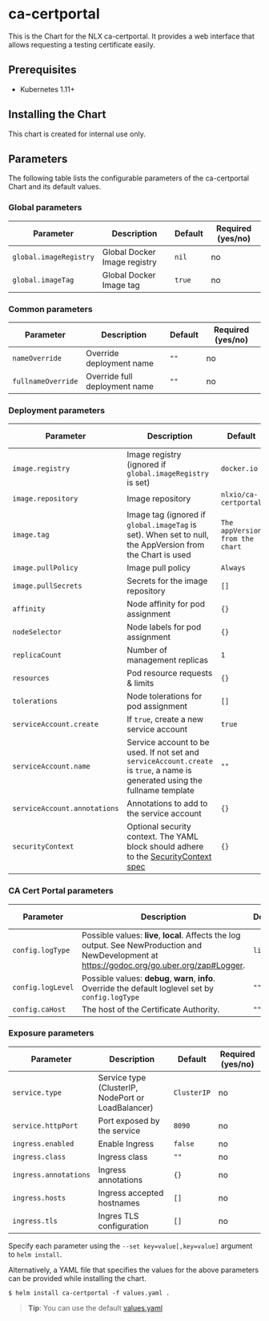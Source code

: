 # ca-certportal

This is the Chart for the NLX ca-certportal. It provides a
web interface that allows requesting a testing certificate easily.

## Prerequisites

- Kubernetes 1.11+

## Installing the Chart

This chart is created for internal use only.

## Parameters

The following table lists the configurable parameters of the ca-certportal Chart and its default values.

### Global parameters

| Parameter | Description | Default | Required (yes/no) |
| --------- | ----------- | ------- | -------- |
| `global.imageRegistry` | Global Docker Image registry | `nil` | no |
| `global.imageTag` | Global Docker Image tag | `true` | no |

### Common parameters

| Parameter | Description | Default | Required (yes/no) |
| --------- | ----------- | ------- | -------- |
| `nameOverride` | Override deployment name | `""` | no |
| `fullnameOverride` | Override full deployment name | `""` | no |

### Deployment parameters

| Parameter | Description | Default                         | Required (yes/no) |
| --------- | ----------- |---------------------------------| -------- |
| `image.registry` | Image registry (ignored if `global.imageRegistry` is set) | `docker.io`                     | no |
| `image.repository` | Image repository | `nlxio/ca-certportal`           | no |
| `image.tag` | Image tag (ignored if `global.imageTag` is set). When set to null, the AppVersion from the Chart is used | `The appVersion from the chart` | no |
| `image.pullPolicy` | Image pull policy | `Always`                        | no |
| `image.pullSecrets` | Secrets for the image repository | `[]`                            | no |
| `affinity` | Node affinity for pod assignment | `{}`                            | no |
| `nodeSelector` | Node labels for pod assignment | `{}`                            | no |
| `replicaCount` | Number of management replicas | `1`                             | no |
| `resources` | Pod resource requests & limits | `{}`                            | no |
| `tolerations` | Node tolerations for pod assignment | `[]`                            | no |
| `serviceAccount.create` | If `true`, create a new service account | `true`                          | no |
| `serviceAccount.name` | Service account to be used. If not set and `serviceAccount.create` is `true`, a name is generated using the fullname template | `""`                            | no |
| `serviceAccount.annotations` | Annotations to add to the service account | `{}`                            | no |
| `securityContext` | Optional security context. The YAML block should adhere to the [SecurityContext spec](https://kubernetes.io/docs/reference/generated/kubernetes-api/v1.16/#securitycontext-v1-core) | `{}`                            | no |

### CA Cert Portal parameters
| Parameter | Description | Default | Required (yes/no) |
| --------- | ----------- | ------- | -------- |
| `config.logType` | Possible values: **live**, **local**. Affects the log output. See NewProduction and NewDevelopment at https://godoc.org/go.uber.org/zap#Logger. | `live` | no |
| `config.logLevel` | Possible values: **debug**, **warn**, **info**. Override the default loglevel set by `config.logType` | `""` | no |
| `config.caHost` | The host of the Certificate Authority. | `""` | no |

### Exposure parameters

| Parameter | Description | Default | Required (yes/no) |
| --------- | ----------- | ------- | -------- |
| `service.type` | Service type (ClusterIP, NodePort or LoadBalancer) | `ClusterIP` | no |
| `service.httpPort` | Port exposed by the service | `8090` | no |
| `ingress.enabled` | Enable Ingress | `false` | no |
| `ingress.class` | Ingress class | `""` | no |
| `ingress.annotations` | Ingress annotations | `{}` | no |
| `ingress.hosts` | Ingress accepted hostnames | `[]` | no |
| `ingress.tls` | Ingres TLS configuration | `[]` | no |

Specify each parameter using the `--set key=value[,key=value]` argument to `helm install`.

Alternatively, a YAML file that specifies the values for the above parameters can be provided while installing the chart.

```console
$ helm install ca-certportal -f values.yaml .
```
> **Tip**: You can use the default [values.yaml](https://gitlab.com/commonground/nlx/nlx/blob/master/helm/charts/ca-certportal/values.yaml)
